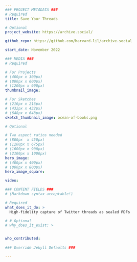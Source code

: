 ```yaml
---
### PROJECT METADATA ###
# Required
title: Save Your Threads

# Optional
project_website: https://archive.social/

github_repo: https://github.com/harvard-lil/archive.social

start_date: November 2022

### MEDIA ###
# Required

# For Projects
# (400px x 300px)
# (800px x 600px)
# (1200px x 900px)
thumbnail_image:

# For Sketches
# (216px x 216px)
# (432px x 432px)
# (648px x 648px)
sketch_thumbnail_image: ocean-of-books.png

# Optional

# Two aspect ratios needed
# (800px  x 450px)
# (1200px x 675px)
# (1600px x 900px)
# (2100px x 1000px)
hero_image:
# (400px x 400px)
# (800px x 800px)
hero_image_square:

video:

### CONTENT FIELDS ###
# (Markdown syntax acceptable!)

# Required
what_does_it_do: >
  High-fidelity capture of Twitter threads as sealed PDFs

# # Optional
# why_does_it_exist: >


who_contributed:
    
### Override Jekyll Defaults ###

---
```

